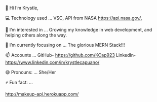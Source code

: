 👋 Hi I’m Krystle, 

💻 Technology used ... VSC, API from NASA https://api.nasa.gov/, 

👀 I’m interested in ... Growing my knowledge in web development, and helping others along the way.

🌱 I’m currently focusing on ... The glorious MERN Stack!!!

📫 Accounts ... GitHub- https://github.com/KCap923 LinkedIn- https://www.linkedin.com/in/krystlecapuano/

😄 Pronouns: ... She/Her

⚡ Fun fact: ... 



<!-- Explanations of the approach taken.
A link to your live site.
Usage instructions, if relevant.
***Features
Add and remove products from the floating cart using Context Api
Filter products by available sizes using Context Api
Responsive design
Unsolved problems.
etc. -->

http://makeup-api.herokuapp.com/